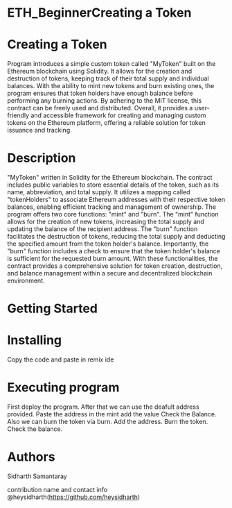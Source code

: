# ETH_BeginnerCreating a Token
# Creating a Token
Program introduces a simple custom token called "MyToken" built on the Ethereum blockchain using Solidity. It allows for the creation and destruction of tokens, keeping track of their total supply and individual balances. With the ability to mint new tokens and burn existing ones, the program ensures that token holders have enough balance before performing any burning actions. By adhering to the MIT license, this contract can be freely used and distributed. Overall, it provides a user-friendly and accessible framework for creating and managing custom tokens on the Ethereum platform, offering a reliable solution for token issuance and tracking.

# Description
"MyToken" written in Solidity for the Ethereum blockchain. The contract includes public variables to store essential details of the token, such as its name, abbreviation, and total supply. It utilizes a mapping called "tokenHolders" to associate Ethereum addresses with their respective token balances, enabling efficient tracking and management of ownership. The program offers two core functions: "mint" and "burn". The "mint" function allows for the creation of new tokens, increasing the total supply and updating the balance of the recipient address. The "burn" function facilitates the destruction of tokens, reducing the total supply and deducting the specified amount from the token holder's balance. Importantly, the "burn" function includes a check to ensure that the token holder's balance is sufficient for the requested burn amount. With these functionalities, the contract provides a comprehensive solution for token creation, destruction, and balance management within a secure and decentralized blockchain environment.


# Getting Started

# Installing

Copy the code and paste in remix ide

# Executing program

First deploy the program. After that we can use the deafult address provided. Paste the address in the mint add the value Check the Balance. Also we can burn the token via burn. Add the address. Burn the token. Check the balance.

# Authors
Sidharth Samantaray

contribution name and contact info @heysidharth(https://github.com/heysidharth)
